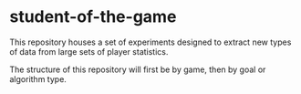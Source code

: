 # student-of-the-game

This repository houses a set of experiments designed to extract new types of data from large sets of player statistics.

The structure of this repository will first be by game, then by goal or algorithm type.